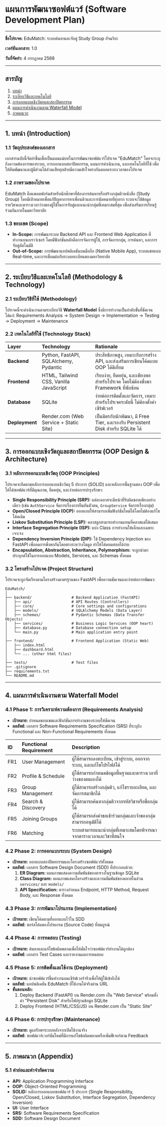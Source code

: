 
# แผนการพัฒนาซอฟต์แวร์ (Software Development Plan)

---

**ชื่อโปรเจค:** EduMatch: ระบบค้นหาและจับคู่ Study Group อัจฉริยะ

**เวอร์ชันเอกสาร:** 1.0

**วันที่จัดทำ:** 4 กรกฎาคม 2568

---

## สารบัญ

1. [บทนำ](#1-บทนำ-introduction)
2. [ระเบียบวิธีและเทคโนโลยี](#2-ระเบียบวิธีและเทคโนโลยี-methodology--technology)
3. [การออกแบบเชิงวัตถุและสถาปัตยกรรม](#3-การออกแบบเชิงวัตถุและสถาปัตยกรรม-oop-design--architecture)
4. [แผนการดำเนินงานตาม Waterfall Model](#4-แผนการดำเนินงานตาม-waterfall-model)
5. [ภาคผนวก](#5-ภาคผนวก-appendix)

---

## 1. บทนำ (Introduction)

### 1.1 วัตถุประสงค์ของเอกสาร

เอกสารฉบับนี้จัดทำขึ้นเพื่อเป็นแผนแม่บทในการพัฒนาซอฟต์แวร์โปรเจค "EduMatch" โดยจะระบุถึงความต้องการของระบบ, การออกแบบสถาปัตยกรรม, แผนการดำเนินงาน, และเทคโนโลยีที่ใช้ เพื่อให้ทีมพัฒนาและผู้มีส่วนได้ส่วนเสียทุกฝ่ายมีความเข้าใจตรงกันตลอดระยะเวลาของโปรเจค

### 1.2 ภาพรวมของโปรเจค

EduMatch คือแพลตฟอร์มสำหรับนักศึกษาที่ต้องการค้นหาหรือสร้างกลุ่มติวหนังสือ (Study Group) โดยมีเป้าหมายเพื่อแก้ปัญหาการหาเพื่อนติวและการนัดหมายที่ยุ่งยาก ระบบจะใช้ข้อมูลรายวิชาและตารางเวลาว่างของผู้ใช้ในการจับคู่และแนะนำกลุ่มที่เหมาะสมที่สุด เพื่อส่งเสริมการเรียนรู้ร่วมกันภายในมหาวิทยาลัย

### 1.3 ขอบเขต (Scope)

- **In-Scope:** การพัฒนาระบบ Backend API และ Frontend Web Application ที่ทำงานบนเบราว์เซอร์ โดยมีฟังก์ชันหลักคือการจัดการผู้ใช้, การจัดการกลุ่ม, การค้นหา, และการจับคู่อัตโนมัติ
- **Out-of-Scope:** การพัฒนาแอปพลิเคชันบนมือถือ (Native Mobile App), ระบบแชทแบบ Real-time, และการเชื่อมต่อกับระบบทะเบียนของมหาวิทยาลัย

---

## 2. ระเบียบวิธีและเทคโนโลยี (Methodology & Technology)

### 2.1 ระเบียบวิธีที่ใช้ (Methodology)

โปรเจคนี้จะดำเนินงานตามระเบียบวิธี **Waterfall Model** ซึ่งมีการทำงานเป็นลำดับขั้นที่ชัดเจน ได้แก่: Requirements Analysis -> System Design -> Implementation -> Testing -> Deployment -> Maintenance

### 2.2 เทคโนโลยีที่ใช้ (Technology Stack)

| Layer      | Technology                                    | Rationale                                                                 |
| :--------- | :-------------------------------------------- | :------------------------------------------------------------------------ |
| **Backend**  | Python, FastAPI, SQLAlchemy, Pydantic         | ประสิทธิภาพสูง, เหมาะกับการสร้าง API, และส่งเสริมการเขียนโค้ดแบบ OOP ได้ดีเยี่ยม |
| **Frontend** | HTML, Tailwind CSS, Vanilla JavaScript        | เรียบง่าย, ยืดหยุ่น, และเพียงพอสำหรับโปรเจค โดยไม่ต้องพึ่งพา Framework ที่ซับซ้อน |
| **Database** | SQLite                                        | ง่ายต่อการติดตั้งและจัดการ, เหมาะสำหรับโปรเจคระดับนี้ ไม่ต้องตั้งค่าเซิร์ฟเวอร์ |
| **Deployment**| Render.com (Web Service + Static Site)        | เป็นมิตรกับนักพัฒนา, มี Free Tier, และรองรับ Persistent Disk สำหรับ SQLite ได้ |

---

## 3. การออกแบบเชิงวัตถุและสถาปัตยกรรม (OOP Design & Architecture)

### 3.1 หลักการออกแบบเชิงวัตถุ (OOP Principles)

โปรเจคจะยึดตามหลักการออกแบบเชิงวัตถุ 5 ประการ (SOLID) และหลักการพื้นฐานของ OOP เพื่อให้ได้ซอฟต์แวร์ที่มีคุณภาพ, ยืดหยุ่น, และง่ายต่อการบำรุงรักษา:

- **Single Responsibility Principle (SRP):** แต่ละคลาสจะมีหน้าที่รับผิดชอบเพียงอย่างเดียว (เช่น `AuthService` จัดการเรื่องการยืนยันตัวตน, `GroupService` จัดการเรื่องกลุ่ม)
- **Open/Closed Principle (OCP):** ออกแบบให้สามารถเพิ่มฟังก์ชันใหม่ได้โดยไม่ต้องแก้ไขโค้ดเดิม
- **Liskov Substitution Principle (LSP):** คลาสลูกสามารถทำงานแทนที่คลาสแม่ได้เสมอ
- **Interface Segregation Principle (ISP):** แบ่ง Class การทำงานให้เล็กและเฉพาะเจาะจง
- **Dependency Inversion Principle (DIP):** ใช้ Dependency Injection ของ FastAPI เพื่อลดการพึ่งพากันโดยตรงระหว่างโมดูล ทำให้โค้ดทดสอบได้ง่าย
- **Encapsulation, Abstraction, Inheritance, Polymorphism:** จะถูกนำมาประยุกต์ใช้ในการออกแบบ Models, Services, และ Schemas ทั้งหมด

### 3.2 โครงสร้างโปรเจค (Project Structure)

โปรเจคจะถูกจัดเรียงตามโครงสร้างมาตรฐานของ FastAPI เพื่อความชัดเจนและง่ายต่อการพัฒนา:

```
EduMatch/
│
├── backend/                  # Backend Application (FastAPI)
│   ├── api/                  # API Routes (Controllers)
│   ├── core/                 # Core settings and configurations
│   ├── models/               # SQLAlchemy Models (Data Layer)
│   ├── schemas/              # Pydantic Schemas (Data Transfer Objects)
│   ├── services/             # Business Logic Services (OOP heart)
│   ├── database.py           # Database connection setup
│   └── main.py               # Main application entry point
│
├── frontend/                 # Frontend Application (Static Web)
│   ├── index.html
│   ├── dashboard.html
│   └── ... (other html files)
│
├── tests/                    # Test files
├── .gitignore
├── requirements.txt
└── README.md
```

---

## 4. แผนการดำเนินงานตาม Waterfall Model

### 4.1 Phase 1: การวิเคราะห์ความต้องการ (Requirements Analysis)
- **เป้าหมาย:** กำหนดขอบเขตและฟังก์ชันการทำงานของระบบให้ชัดเจน
- **ผลลัพธ์:** เอกสาร Software Requirements Specification (SRS) ที่ระบุถึง Functional และ Non-Functional Requirements ทั้งหมด

| ID   | Functional Requirement | Description                                                              |
| :--- | :--------------------- | :----------------------------------------------------------------------- |
| FR1  | User Management        | ผู้ใช้สามารถลงทะเบียน, เข้าสู่ระบบ, ออกจากระบบ, และแก้ไขโปรไฟล์ได้         |
| FR2  | Profile & Schedule     | ผู้ใช้สามารถกำหนดข้อมูลพื้นฐานและตารางเวลาที่ว่างของตนเองได้              |
| FR3  | Group Management       | ผู้ใช้สามารถสร้างกลุ่มติว, แก้ไขรายละเอียด, และจัดการสมาชิกได้             |
| FR4  | Search & Discovery     | ผู้ใช้สามารถค้นหากลุ่มติวจากรหัสวิชาหรือชื่อกลุ่มได้                      |
| FR5  | Joining Groups         | ผู้ใช้สามารถส่งคำขอเข้าร่วมกลุ่มและเจ้าของกลุ่มสามารถอนุมัติได้            |
| FR6  | Matching               | ระบบสามารถแนะนำกลุ่มที่เหมาะสมโดยพิจารณาจากตารางเวลาและวิชาที่สนใจ         |

### 4.2 Phase 2: การออกแบบระบบ (System Design)
- **เป้าหมาย:** ออกแบบสถาปัตยกรรมและโครงสร้างซอฟต์แวร์ทั้งหมด
- **ผลลัพธ์:** เอกสาร Software Design Document (SDD) ที่ประกอบด้วย:
    1.  **ER Diagram:** แผนภาพแสดงความสัมพันธ์ของตารางในฐานข้อมูล SQLite
    2.  **Class Diagram:** แผนภาพแสดงโครงสร้างและความสัมพันธ์ของคลาสในส่วน `services/` และ `models/`
    3.  **API Specification:** ตารางกำหนด Endpoint, HTTP Method, Request Body, และ Response ทั้งหมด

### 4.3 Phase 3: การพัฒนาโปรแกรม (Implementation)
- **เป้าหมาย:** เขียนโค้ดตามที่ออกแบบไว้ใน SDD
- **ผลลัพธ์:** ซอร์สโค้ดของโปรแกรม (Source Code) ที่สมบูรณ์

### 4.4 Phase 4: การทดสอบ (Testing)
- **เป้าหมาย:** ค้นหาและแก้ไขข้อผิดพลาดเพื่อให้มั่นใจว่าซอฟต์แวร์ทำงานได้ถูกต้อง
- **ผลลัพธ์:** เอกสาร Test Cases และรายงานผลการทดสอบ

### 4.5 Phase 5: การติดตั้งและใช้งาน (Deployment)
- **เป้าหมาย:** นำซอฟต์แวร์ขึ้นทำงานบนเซิร์ฟเวอร์จริงเพื่อให้ผู้ใช้เข้าถึงได้
- **ผลลัพธ์:** แอปพลิเคชัน EduMatch ที่ใช้งานได้จริงผ่าน URL
- **ขั้นตอนหลัก:**
    1.  Deploy Backend (FastAPI) บน Render.com เป็น "Web Service" พร้อมตั้งค่า "Persistent Disk" สำหรับไฟล์ฐานข้อมูล SQLite
    2.  Deploy Frontend (HTML/CSS/JS) บน Render.com เป็น "Static Site"

### 4.6 Phase 6: การบำรุงรักษา (Maintenance)
- **เป้าหมาย:** ดูแลรักษาระบบหลังจากเปิดใช้งานจริง
- **ผลลัพธ์:** ซอฟต์แวร์เวอร์ชันใหม่ที่มีการแก้ไขข้อผิดพลาดหรือเพิ่มฟีเจอร์ตาม Feedback

---

## 5. ภาคผนวก (Appendix)

### 5.1 คำย่อและคำจำกัดความ
- **API:** Application Programming Interface
- **OOP:** Object-Oriented Programming
- **SOLID:** หลักการออกแบบซอฟต์แวร์ 5 ประการ (Single Responsibility, Open/Closed, Liskov Substitution, Interface Segregation, Dependency Inversion)
- **UI:** User Interface
- **SRS:** Software Requirements Specification
- **SDD:** Software Design Document
